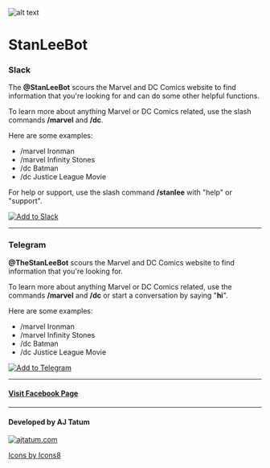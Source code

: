 ![alt text](https://raw.githubusercontent.com/ajtatum/StanLeeBot/master/assets/StanLee-150x150.png "StanLeeBot!") <!-- markdownlint-disable -->

# **StanLeeBot**

### Slack

The **@StanLeeBot** scours the Marvel and DC Comics website to find information that you're looking for and can do some other helpful functions.

To learn more about anything Marvel or DC Comics related, use the slash commands **/marvel** and **/dc**.

Here are some examples:

* /marvel Ironman
* /marvel Infinity Stones
* /dc Batman
* /dc Justice League Movie

For help or support, use the slash command **/stanlee** with "help" or "support".

[![Add to Slack](https://platform.slack-edge.com/img/add_to_slack.png)](https://stanleebot.com/slack-direct)

---

### Telegram

**@TheStanLeeBot**  scours the Marvel and DC Comics website to find information that you're looking for.

To learn more about anything Marvel or DC Comics related, use the commands **/marvel** and **/dc** or start a conversation by saying "**hi**".

Here are some examples:

* /marvel Ironman
* /marvel Infinity Stones
* /dc Batman
* /dc Justice League Movie

[![Add to Telegram](https://raw.githubusercontent.com/ajtatum/StanLeeBot/master/assets/add-to-telegram-button.png "Add to Telegram")](https://t.me/TheStanLeeBot)

---

#### [Visit Facebook Page](https://www.facebook.com/The-Stan-Lee-Bot-108162641461034)

---

#### Developed by AJ Tatum

[![ajtatum.com](https://img.icons8.com/clouds/50/000000/domain.png "ajtatum.com")](https://ajtatum.com)

[Icons by Icons8](https://icons8.com/)
